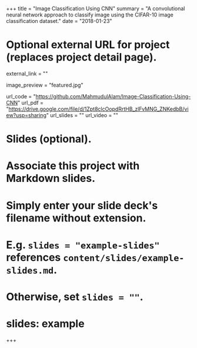 +++
title = "Image Classification Using CNN"
summary = "A convolutional neural network approach to classify image using the CIFAR-10 image classification dataset."
date = "2018-01-23"

# Optional external URL for project (replaces project detail page).
external_link = ""

image_preview = "featured.jpg"

url_code = "https://github.com/MahmudulAlam/Image-Classification-Using-CNN"
url_pdf = "https://drive.google.com/file/d/1Zpt8clcOopdRrtHB_zlFvMNG_ZNKedbB/view?usp=sharing"
url_slides = ""
url_video = ""

# Slides (optional).
#   Associate this project with Markdown slides.
#   Simply enter your slide deck's filename without extension.
#   E.g. `slides = "example-slides"` references `content/slides/example-slides.md`.
#   Otherwise, set `slides = ""`.
# slides: example
+++
